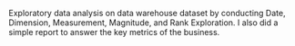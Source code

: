 Exploratory data analysis on data warehouse dataset by conducting Date, Dimension, Measurement, Magnitude, and Rank Exploration. I also did a simple report to answer the key metrics of the business. 
